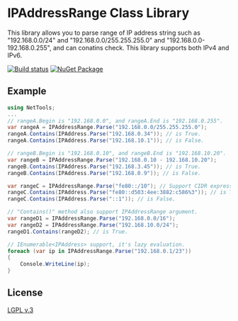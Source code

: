 IPAddressRange Class Library
=============

This library allows you to parse range of IP address string such as "192.168.0.0/24" and "192.168.0.0/255.255.255.0" and "192.168.0.0-192.168.0.255", and can conatins check.
This library supports both IPv4 and IPv6.

[![Build status](https://ci.appveyor.com/api/projects/status/9xp7ahar7afcjk3l?svg=true)](https://ci.appveyor.com/project/jsakamoto/ipaddressrange) [![NuGet Package](https://img.shields.io/nuget/v/IPAddressRange.svg)](https://www.nuget.org/packages/IPAddressRange/)

Example
-------

```csharp
using NetTools;
...
// rangeA.Begin is "192.168.0.0", and rangeA.End is "192.168.0.255".
var rangeA = IPAddressRange.Parse("192.168.0.0/255.255.255.0");
rangeA.Contains(IPAddress.Parse("192.168.0.34")); // is True.
rangeA.Contains(IPAddress.Parse("192.168.10.1")); // is False.

// rangeB.Begin is "192.168.0.10", and rangeB.End is "192.168.10.20".
var rangeB = IPAddressRange.Parse("192.168.0.10 - 192.168.10.20");
rangeB.Contains(IPAddress.Parse("192.168.3.45")); // is True.
rangeB.Contains(IPAddress.Parse("192.168.0.9")); // is False.

var rangeC = IPAddressRange.Parse("fe80::/10"); // Support CIDR expression and IPv6.
rangeC.Contains(IPAddress.Parse("fe80::d503:4ee:3882:c586%3")); // is True.
rangeC.Contains(IPAddress.Parse("::1")); // is False.

// "Contains()" method also support IPAddressRange argument.
var rangeD1 = IPAddressRange.Parse("192.168.0.0/16");
var rangeD2 = IPAddressRange.Parse("192.168.10.0/24");
rangeD1.Contains(rangeD2); // is True.

// IEnumerable<IPAddress> support, it's lazy evaluation.
foreach (var ip in IPAddressRange.Parse("192.168.0.1/23"))
{
    Console.WriteLine(ip);
}
```

License
-------
[LGPL v.3](LICENSE)
